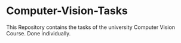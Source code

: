 # Computer-Vision-Tasks
This Repository contains the tasks of the university Computer Vision Course. Done individually.
